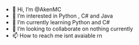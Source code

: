 - 👋 Hi, I’m @AkenMC
- 👀 I’m interested in Python , C# and Java
- 🌱 I’m currently learning Python and C#
- 💞️ I’m looking to collaborate on nothing currently
- 📫 How to reach me isnt avaiable rn

<!---
AkenMC/AkenMC is a ✨ special ✨ repository because its `README.md` (this file) appears on your GitHub profile.
You can click the Preview link to take a look at your changes.
--->

